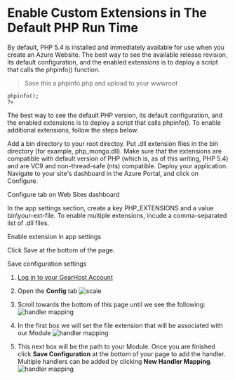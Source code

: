 # Enable Custom Extensions in The Default PHP Run Time
By default, PHP 5.4 is installed and immediately available for use when you create an Azure Website. The best way to see the available release revision, its default configuration, and the enabled extensions is to deploy a script that calls the phpinfo() function.

>Save this a phpinfo.php and upload to your wwwroot

```<?php
phpinfo();
?>
```

The best way to see the default PHP version, its default configuration, and the enabled extensions is to deploy a script that calls phpinfo(). To enable additional extensions, follow the steps below.

Add a bin directory to your root directoy.
Put .dll extension files in the bin directory (for example, php_mongo.dll). Make sure that the extensions are compatible with default version of PHP (which is, as of this writing, PHP 5.4) and are VC9 and non-thread-safe (nts) compatible.
Deploy your application.
Navigate to your site's dashboard in the Azure Portal, and click on Configure.

Configure tab on Web Sites dashboard

In the app settings section, create a key PHP_EXTENSIONS and a value bin\your-ext-file. To enable multiple extensions, incude a comma-separated list of .dll files.

Enable extension in app settings

Click Save at the bottom of the page.

Save configuration settings

1. [Log in to your GearHost Account](https://my.gearhost.com/account/login)

3. Open the **Config** tab
    ![scale][tab-config]

4. Scroll towards the bottom of this page until we see the following:
	![handler mapping][handler mapping]

5. In the first box we will set the file extension that will be associated with our Module
	![handler mapping][handler extension]

6. This next box will be the path to your Module. Once you are finished click **Save Configuration** at the bottom of your page to add the handler. Multiple handlers can be added by clicking **New Handler Mapping**.
	![handler mapping][handler path] 

[menu-cloudsites]: https://raw.githubusercontent.com/GearHost/docs/master/Images/menu-cloudsites.png
[login]: https://raw.githubusercontent.com/GearHost/docs/master/Images/login.png
[tab-config]: https://raw.githubusercontent.com/GearHost/docs/master/Images/tab-config.png
[handler mapping]: https://raw.githubusercontent.com/GearHost/docs/master/Images/handler-mapping.png
[handler extension]: https://raw.githubusercontent.com/GearHost/docs/master/Images/handler-mapping1.png
[handler path]: https://raw.githubusercontent.com/GearHost/docs/master/Images/handler-mapping2.png